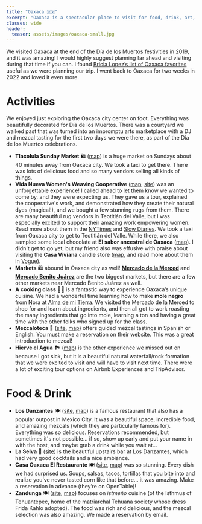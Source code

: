 ```yaml
---
title: "Oaxaca 🇲🇽"
excerpt: "Oaxaca is a spectacular place to visit for food, drink, art, and culture!"
classes: wide
header:
  teaser: assets/images/oaxaca-small.jpg
---
```


We visited Oaxaca at the end of the Día de los Muertos festivities in 2019, and it was amazing! I would highly suggest planning far ahead and visiting during that time if you can. I found [Bricia Lopez’s list of Oaxaca favorites](http://moleandmore.com/liveoaxaca) useful as we were planning our trip. I went back to Oaxaca for two weeks in 2022 and loved it even more.

# Activities

We enjoyed just exploring the Oaxaca city center on foot. Everything was beautifully decorated for Día de los Muertos. There was a courtyard we walked past that was turned into an impromptu arts marketplace with a DJ and mezcal tasting for the first two days we were there, as part of the Día de los Muertos celebrations.

- **Tlacolula Sunday Market** 🛍️ ([map](https://www.google.com/maps/place/Mercado+de+Tlacolula/@16.954308,-96.4809,17z/data=!3m1!4b1!4m5!3m4!1s0x85c732339ff5cdf7:0xe34178ea144df8fb!8m2!3d16.9543029!4d-96.4787113)) is a huge market on Sundays about 40 minutes away from Oaxaca city. We took a taxi to get there. There was lots of delicious food and so many vendors selling all kinds of things.
- **Vida Nueva Women's Weaving Cooperative** ([map](https://www.google.com/maps/place/Vida+Nueva+Women%E2%80%99s+Weaving+Cooperative/@17.0289709,-96.5187362,15z/data=!4m6!3m5!1s0x85c72e439c757fd5:0xc3baa47ccee85e97!8m2!3d17.0289709!4d-96.5187362!16s%2Fg%2F11f3n4y6c7?entry=ttu), [site](https://www.facebook.com/VidaNuevaWomensCooperative/)) was an unforgettable experience! I called ahead to let them know we wanted to come by, and they were expecting us. They gave us a tour, explained the cooperative's work, and demonstrated how they create their natural dyes (magical!), and we bought a few stunning rugs from them. There are many beautiful rug vendors in Teotitlán del Valle, but I was especially excited to support their amazing work empowering women. Read more about them in the [NYTimes](https://www.nytimes.com/2018/06/27/t-magazine/design/pastora-gutierrez-rug-weaving.html) and [Slow Diaries](https://www.slow-diaries.com/blog/vida-nueva-oaxaca). We took a taxi from Oaxaca city to get to Teotitlán del Valle. While there, we also sampled some local chocolate at **El sabor ancestral de Oaxaca** ([map](https://www.google.com/maps/place/El+Sabor+Ancestral+de+Oaxaca/@17.0280155,-96.525475,17.26z/data=!4m15!1m8!3m7!1s0x85c72e44658d4913:0x6e888b242b45cb01!2s70420+Teotitl%C3%A1n+del+Valle,+Oaxaca,+Mexico!3b1!8m2!3d17.0301555!4d-96.520726!16s%2Fm%2F065yctn!3m5!1s0x85c72f74cf20efb3:0x82882a7c9266c1d7!8m2!3d17.028116!4d-96.5254076!16s%2Fg%2F11nsyfp_c6?authuser=1&entry=ttu)). I didn't get to go yet, but my friend also was effusive with praise about visiting the **Casa Viviana** candle store ([map](https://www.google.com/maps/place/Casa+Viviana/@17.0280155,-96.525475,17.26z/data=!4m15!1m8!3m7!1s0x85c72e44658d4913:0x6e888b242b45cb01!2s70420+Teotitl%C3%A1n+del+Valle,+Oaxaca,+Mexico!3b1!8m2!3d17.0301555!4d-96.520726!16s%2Fm%2F065yctn!3m5!1s0x85c72e4608053fbb:0x9a2978f75ac7d246!8m2!3d17.0261645!4d-96.5242334!16s%2Fg%2F11c1xfhzvr?authuser=1&entry=ttu), and read more about them in [Vogue](https://www.vogue.com/article/the-oaxacan-candle-maker-breaking-tradition)).
- **Markets** 🛍️ abound in Oaxaca city as well! [**Mercado de la Merced**](https://www.google.com/maps/place/Mercado+de+la+Merced/@17.0616588,-96.7181398,17z/data=!3m1!4b1!4m5!3m4!1s0x85c72237df92a205:0x70d13819dd77bab4!8m2!3d17.0616537!4d-96.7159511) and [**Mercado Benito Juárez**](https://www.google.com/maps/place/Mercado+Benito+Ju%C3%A1rez/@17.0587797,-96.7272572,18z/data=!4m13!1m7!3m6!1s0x85c72249df26d9b1:0xac88a77657dffc3b!2sOaxaca,+Mexico!3b1!8m2!3d17.0731842!4d-96.7265889!3m4!1s0x85c7224038b4eba3:0x71688b6fd72b54d0!8m2!3d17.0589642!4d-96.7266557) are the two biggest markets, but there are a few other markets near Mercado Benito Juárez as well.
- **A cooking class** 👩‍🍳 is a fantastic way to experience Oaxaca’s unique cuisine. We had a wonderful time learning how to make **mole negro** from Nora at [Alma de mi Tierra](https://www.almademitierra.mx/). We visited the Mercado de la Merced to shop for and learn about ingredients, and then all got to work roasting the many ingredients that go into mole, learning a ton and having a great time with the other folks who signed up for the class.
- **Mezcaloteca** 🥃 ([site](https://www.mezcaloteca.com/), [map](https://www.google.com/maps/place/La+Mezcaloteca/@17.0661641,-96.7237077,17z/data=!3m1!4b1!4m5!3m4!1s0x85c722395cc2ec9d:0x984858f4c26e39fe!8m2!3d17.066159!4d-96.721519)) offers guided mezcal tastings in Spanish or English. You must make a reservation on their website. This was a great introduction to mezcal!
- **Hierve el Agua** 🏞️ ([map](https://www.google.com/maps/place/Hierve+el+Agua/@16.8656582,-96.2781952,17z/data=!3m1!4b1!4m5!3m4!1s0x85c0c8fe944491e3:0x2d9ba5e9d5bb8efd!8m2!3d16.8656531!4d-96.2760065)) is the other experience we missed out on because I got sick, but it is a beautiful natural waterfall/rock formation that we were excited to visit and will have to visit next time. There were a lot of exciting tour options on Airbnb Experiences and TripAdvisor.

# Food & Drink

- **Los Danzantes** 🍽 ([site](http://www.losdanzantes.com/), [map](https://www.google.com/maps/place/Los+Danzantes/@17.0651475,-96.7261883,17z/data=!3m1!4b1!4m5!3m4!1s0x85c7223ec0268aa5:0x7e211ed80c340af0!8m2!3d17.0651424!4d-96.7239996)) is a famous restaurant that also has a popular outpost in Mexico City. It was a beautiful space, incredible food, and amazing mezcals (which they are particularly famous for). Everything was so delicious. Reservations recommended, but sometimes it's not possible... if so, show up early and put your name in with the host, and maybe grab a drink while you wait at...
- **La Selva** 🥃 ([site](https://www.instagram.com/selvaoaxaca/)) is the beautiful upstairs bar at Los Danzantes, which had very good cocktails and a nice ambiance.
- **Casa Oaxaca El Restaurante** 🍽 ([site](https://www.casaoaxacaelrestaurante.com/php/spa/elRestaurante.php), [map](https://www.google.com/maps/place/Restaurante+Casa+Oaxaca/@17.0658009,-96.723073,18z/data=!4m12!1m6!2m5!1scasa+oaxaca+el+restaurante!5m3!5m2!4m1!1i2!3m4!1s0x0:0xebd33261b531a740!8m2!3d17.0652695!4d-96.7223977)) was so stunning. Every dish we had surprised us. Soups, salsas, tacos, tortillas that you bite into and realize you’ve never tasted corn like that before… it was amazing. Make a reservation in advance (they’re on OpenTable)!
- **Zandunga** 🍽 ([site](http://www.zandungasabor.com/), [map](https://www.google.com/maps/place/Zandunga+Sabor+Istme%C3%B1o+Centro/@17.0665034,-96.7267126,17z/data=!3m1!4b1!4m5!3m4!1s0x85c7223c27c3c14b:0xc8dc18958e70064e!8m2!3d17.0664983!4d-96.7245239)) focuses on *istmeño* cuisine (of the Isthmus of Tehuantepec, home of the matriarchal Tehuana society whose dress Frida Kahlo adopted). The food was rich and delicious, and the mezcal selection was also amazing. We made a reservation by email.
